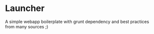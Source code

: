 Launcher
========

A simple webapp boilerplate with grunt dependency and best practices from many sources ;)
